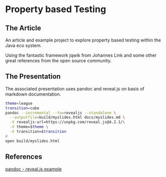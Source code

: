 # Property based Testing  

## The Article  

An article and example project to explore property based testing within the Java eco system.  

Using the fantastic framework jqwik from Johannes Link and some other great references from the open source community.  

## The Presentation  

The associated presentation uses pandoc and reveal.js on basis of markdown documentation.  

```bash
theme=league
transition=cube
pandoc --incremental --to=revealjs --standalone \
  --outputfile=build/myslides.html docs/myslides.md \
  -V revealjs-url=https://unpkg.com/reveal.js@4.2.1/\
  -V theme=$theme \
  -V transition=$transition
#
open build/myslides.html
```

## References  

[pandoc - reveal.js example](https://garrettgman.github.io/rmarkdown/revealjs_presentation_format.html)


